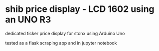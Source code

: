 # shib price display - LCD 1602 using an UNO R3

dedicated ticker price display for stonx using Arduino Uno

tested as a flask scraping app and in jupyter notebook
